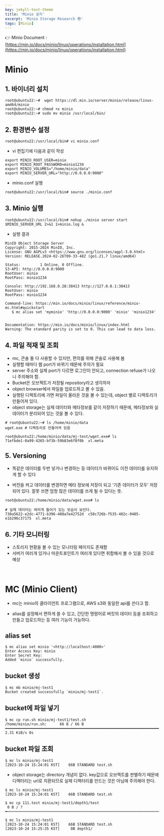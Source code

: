 ```yaml
---
key: jekyll-text-theme
title: 'Minio 설치'
excerpt: 'Minio Storage Research 😎'
tags: [Minio]
---
```




:point_right: Minio Document : [https://min.io/docs/minio/linux/operations/installation.html](https://min.io/docs/minio/linux/operations/installation.html)



# Minio


## 1. 바이너리 설치

```
root@ubuntu22:~#  wget https://dl.min.io/server/minio/release/linux-amd64/minio
root@ubuntu22:~# chmod +x minio
root@ubuntu22:~# sudo mv minio /usr/local/bin/
```

## 2. 환경변수 설정

```
root@ubuntu22:/usr/local/bin# vi minio.conf
```

* vi 편집기에 다음과 같이 작성

```
export MINIO_ROOT_USER=minio
export MINIO_ROOT_PASSWORD=minio1234
export MINIO_VOLUMES="/home/minio/data"
export MINIO_SERVER_URL="http://0.0.0.0:9000"
```

* minio.conf 실행

```
root@ubuntu22:/usr/local/bin# source ./minio.conf
```


## 3. Minio 실행

```
root@ubuntu22:/usr/local/bin# nohup ./minio server start $MINIO_SERVER_URL 2>&1 1>minio.log &
```

* 실행 결과

```
MinIO Object Storage Server  
Copyright: 2015-2024 MinIO, Inc.  
License: GNU AGPLv3 <https://www.gnu.org/licenses/agpl-3.0.html>  
Version: RELEASE.2024-02-26T09-33-48Z (go1.21.7 linux/amd64)  

Status:         1 Online, 0 Offline.  
S3-API: http://0.0.0.0:9000  
RootUser: minio  
RootPass: minio1234  

Console: http://192.168.0.28:38413 http://127.0.0.1:38413   
RootUser: minio  
RootPass: minio1234    

Command-line: https://min.io/docs/minio/linux/reference/minio-mc.html#quickstart  
   $ mc alias set 'myminio' 'http://0.0.0.0:9000' 'minio' 'minio1234'  


Documentation: https://min.io/docs/minio/linux/index.html  
Warning: The standard parity is set to 0. This can lead to data loss.  
```


## 4. 파일 적재 및 조회

* mc, 콘솔 둘 다 사용할 수 있지만, 편의를 위해 콘솔로 사용해 봄
* 실행할 때마다 웹 port가 바뀌기 때문에 주의가 필요
* server 주소와 실제 port가 다르면 로그인이 안되고, connection refuse가 나오니 주의해야 함.
* Bucket은 오브젝트가 저장될 repository라고 생각하자
* object browser에서 파일을 업로드하고 볼 수 있음.
* 실행된 디렉토리에 가면 파일이 올라온 것을 볼 수 있는데, object 별로 디렉토리가 만들어져 있다.
* object storage는 실제 데이터와 메타정보를 같이 저장하기 때문에, 메타정보와 실데이터가 분리되어 있는 것을 볼 수 있다.

```
# root@ubuntu22:~# ls /home/minio/data
wget.exe # 디렉토리로 만들어져 있음

root@ubuntu22:/home/minio/data/mj-test/wget.exe# ls
71efbde1-0a99-4265-bf3b-59b83e6f8f0b  xl.meta
```


## 5. Versioning

* 똑같은 데이터를 두번 넣거나 변경하는 등 데이터가 바뀌어도 이전 데이터를 유지하게 할 수 있다

* 버전을 켜고 데이터를 변경하면 메타 정보에 저장이 되고 ‘기존 데이터가 모두’ 저장되어 있다. 잘못 쓰면 엄청 많은 데이터를 쓰게 될 수 있다는 뜻.

```
root@ubuntu22:/home/minio/data/wget.exe# ls

# 실제 데이터는 여러개 들어가 있는 모습이 보인다.
730a5622-e2dc-4771-b396-408a7e42752d  c58c726b-f535-402c-9405-e1b296c37175  xl.meta
```

## 6. 기타 모니터링

* 스토리지 현황을 볼 수 있는 모니터링 페이지도 존재함
* 서버가 여러개 있거나 마운트포인트가 여러개 있다면 취합해서 볼 수 있을 것으로 예상

<br>

# MC (Minio Client)

* mc는 minio의 클라이언트 프로그램으로, AWS s3와 동일한 api를 쓴다고 함.

* alias를 설정해서 편하게 쓸 수 있고, 간단한 명령어로 버킷의 데이터 등을 조회하고 만들고 업로드하는 등 여러 기능이 가능하다.

## alias set

```
$ mc alias set minio '<http://localhost:4000>' 
Enter Access Key: minio
Enter Secret Key: 
Added `minio` successfully.
```

## bucket 생성

```
$ mc mb minio/mj-test1
Bucket created successfully `minio/mj-test1`.
```

## bucket에 파일 넣기

```
$ mc cp run.sh minio/mj-test1/test.sh
/home/minio/run.sh:      66 B / 66 B ━━━━━━━━━━━━━━━━━━━━━━━━━━━━━━━━━━━━━━━━━━━━━━━━━━━━━━━━━━━━━━━━━━━━━━━━━━━━━━━━━━━━━━━ 2.31 KiB/s 0s
```

## bucket 파일 조회

```
$ mc ls minio/mj-test1
[2023-10-24 15:24:01 KST]    66B STANDARD test.sh
```

* object storage는 directory 개념이 없다. key값으로 오브젝트를 판별하기 때문에 디렉터리는 url로 치환되므로 실제 디렉터리를 만드는 것은 아님에 주의해야 한다.

```
$ mc ls minio/mj-test1
[2023-10-24 15:24:01 KST]    66B STANDARD test.sh

$ mc cp 111.test minio/mj-test1/depth1/test
 0 B / ? ━┉┉┉┉┉┉┉┉┉┉┉┉┉┉┉┉┉┉┉┉┉┉┉┉┉┉┉┉┉┉┉┉┉┉┉┉┉┉┉┉┉┉┉┉┉┉┉┉┉┉┉┉┉┉┉┉┉┉┉┉┉┉┉┉┉┉┉┉┉┉┉┉┉┉┉┉┉┉┉┉┉┉┉┉┉┉┉┉┉┉┉┉┉┉┉┉┉┉┉┉┉┉┉┉┉┉┉┉┉┉┉┉┉┉┉┉┉┉┉┉┉┉┉┉┉┉━━

$ mc ls minio/mj-test1
[2023-10-24 15:24:01 KST]    66B STANDARD test.sh
[2023-10-24 15:25:35 KST]     0B depth1/

```